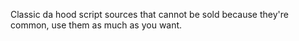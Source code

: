Classic da hood script sources that cannot be sold because they're common, use them as much as you want.
